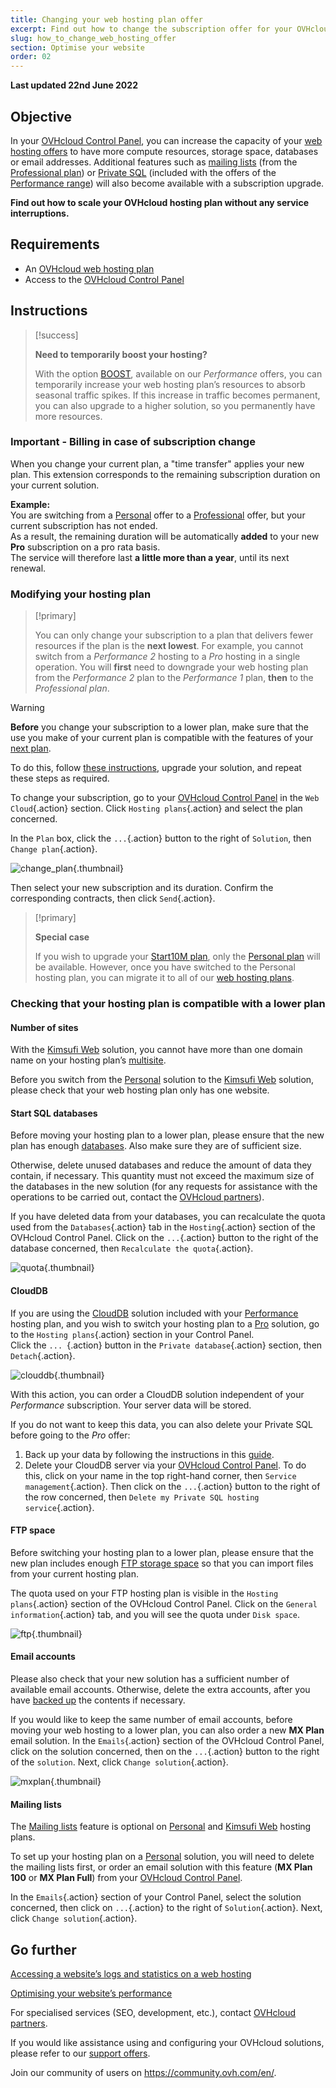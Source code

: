 ```yaml
---
title: Changing your web hosting plan offer
excerpt: Find out how to change the subscription offer for your OVHcloud Web Hosting plan
slug: how_to_change_web_hosting_offer
section: Optimise your website
order: 02
---
```


**Last updated 22nd June 2022**

## Objective

In your [OVHcloud Control Panel](https://www.ovh.com/auth/?action=gotomanager&from=https://www.ovh.co.uk/&ovhSubsidiary=GB), you can increase the capacity of your [web hosting offers](https://www.ovhcloud.com/en-gb/web-hosting/) to have more compute resources, storage space, databases or email addresses. Additional features such as [mailing lists](https://docs.ovh.com/gb/en/emails/guide-dutilisation-mailing-list/) (from the [Professional plan](https://www.ovhcloud.com/en-ie/web-hosting/professional-offer/)) or [Private SQL](https://www.ovhcloud.com/en-gb/web-hosting/options/private-sql/) (included with the offers of the [Performance range](https://www.ovhcloud.com/en-gb/web-hosting/performance-offer/)) will also become available with a subscription upgrade.

**Find out how to scale your OVHcloud hosting plan without any service interruptions.**

## Requirements

- An [OVHcloud web hosting plan](https://www.ovhcloud.com/en-gb/web-hosting/)
- Access to the [OVHcloud Control Panel](https://www.ovh.com/auth/?action=gotomanager&from=https://www.ovh.co.uk/&ovhSubsidiary=GB)

## Instructions

> [!success]
> 
> **Need to temporarily boost your hosting?**
>
> With the option [BOOST](https://www.ovhcloud.com/en-gb/web-hosting/options/boost/), available on our *Performance* offers, you can temporarily increase your web hosting plan’s resources to absorb seasonal traffic spikes. If this increase in traffic becomes permanent, you can also upgrade to a higher solution, so you permanently have more resources.
>

### Important - Billing in case of subscription change

When you change your current plan, a "time transfer" applies your new plan. This extension corresponds to the remaining subscription duration on your current solution.

**Example:**<br>
You are switching from a [Personal](https://www.ovhcloud.com/en-gb/web-hosting/personal-offer/) offer to a [Professional](https://www.ovhcloud.com/en-gb/web-hosting/professional-offer/) offer, but your current subscription has not ended.<br>
As a result, the remaining duration will be automatically **added** to your new **Pro** subscription on a pro rata basis.<br>
The service will therefore last **a little more than a year**, until its next renewal.

### Modifying your hosting plan <a name="modify"></a>

> [!primary]
>
> You can only change your subscription to a plan that delivers fewer resources if the plan is the **next lowest**.
> For example, you cannot switch from a *Performance 2* hosting to a *Pro* hosting in a single operation.
> You will **first** need to downgrade your web hosting plan from the *Performance 2* plan to the *Performance 1* plan, **then** to the *Professional plan*.
>

> [!warning]
>
> **Before** you change your subscription to a lower plan, make sure that the use you make of your current plan is compatible with the features of your [next plan](https://www.ovhcloud.com/en-gb/web-hosting/).
>
> To do this, follow [these instructions](#checks), upgrade your solution, and repeat these steps as required.
>

To change your subscription, go to your [OVHcloud Control Panel](https://www.ovh.com/auth/?action=gotomanager&from=https://www.ovh.co.uk/&ovhSubsidiary=GB) in the `Web Cloud`{.action} section. Click `Hosting plans`{.action} and select the plan concerned.

In the `Plan` box, click the `...`{.action} button to the right of `Solution`, then `Change plan`{.action}.

![change_plan](images/change_plan.png){.thumbnail}

Then select your new subscription and its duration. Confirm the corresponding contracts, then click `Send`{.action}.

> [!primary]
>
> **Special case**
>
> If you wish to upgrade your [Start10M plan](https://docs.ovh.com/gb/en/hosting/activate-start10m/), only the [Personal plan](https://www.ovhcloud.com/en-gb/web-hosting/personal-offer/) will be available. However, once you have switched to the Personal hosting plan, you can migrate it to all of our [web hosting plans](https://www.ovhcloud.com/en-gb/web-hosting/).

### Checking that your hosting plan is compatible with a lower plan <a name="checks"></a>

#### Number of sites

With the [Kimsufi Web](https://www.ovhcloud.com/en-gb/web-hosting/old-web-hosting-offers/) solution, you cannot have more than one domain name on your hosting plan’s [multisite](https://docs.ovh.com/gb/en/hosting/multisites-configuring-multiple-websites/).

Before you switch from the [Personal](https://www.ovhcloud.com/en-gb/web-hosting/personal-offer/) solution to the [Kimsufi Web](https://www.ovhcloud.com/en-gb/web-hosting/old-web-hosting-offers/) solution, please check that your web hosting plan only has one website.

#### Start SQL databases

Before moving your hosting plan to a lower plan, please ensure that the new plan has enough [databases](https://www.ovhcloud.com/en-gb/web-hosting/options/start-sql/). Also make sure they are of sufficient size.

Otherwise, delete unused databases and reduce the amount of data they contain, if necessary. This quantity must not exceed the maximum size of the databases in the new solution (for any requests for assistance with the operations to be carried out, contact the [OVHcloud partners](https://partner.ovhcloud.com/en-gb/directory/)).

If you have deleted data from your databases, you can recalculate the quota used from the `Databases`{.action} tab in the `Hosting`{.action} section of the OVHcloud Control Panel. Click on the `...`{.action} button to the right of the database concerned, then `Recalculate the quota`{.action}.

![quota](images/quota.png){.thumbnail}

#### CloudDB

If you are using the [CloudDB](https://docs.ovh.com/gb/en/hosting/getting-started-with-clouddb/#clouddb-server-activation-included-with-your-web-hosting-plan) solution included with your [Performance](https://www.ovhcloud.com/en-gb/web-hosting/performance-offer/) hosting plan, and you wish to switch your hosting plan to a [Pro](https://www.ovhcloud.com/en-gb/web-hosting/professional-offer/) solution, go to the `Hosting plans`{.action} section in your Control Panel.<br>
Click the `... `{.action} button in the `Private database`{.action} section, then `Detach`{.action}.

![clouddb](images/clouddb.png){.thumbnail}

With this action, you can order a CloudDB solution independent of your *Performance* subscription. Your server data will be stored.

If you do not want to keep this data, you can also delete your Private SQL before going to the *Pro* offer: 

1. Back up your data by following the instructions in this [guide](https://docs.ovh.com/gb/en/hosting/backup-export-database-server/).<br>
2. Delete your CloudDB server via your [OVHcloud Control Panel](https://www.ovh.com/auth/?action=gotomanager&from=https://www.ovh.co.uk/&ovhSubsidiary=GB). To do this, click on your name in the top right-hand corner, then `Service management`{.action}. Then click on the `...`{.action} button to the right of the row concerned, then `Delete my Private SQL hosting service`{.action}.

#### FTP space

Before switching your hosting plan to a lower plan, please ensure that the new plan includes enough [FTP storage space](https://docs.ovh.com/gb/en/hosting/log-in-to-storage-ftp-web-hosting/) so that you can import files from your current hosting plan.

The quota used on your FTP hosting plan is visible in the `Hosting plans`{.action} section of the OVHcloud Control Panel. Click on the `General information`{.action} tab, and you will see the quota under `Disk space`.

![ftp](images/ftp.png){.thumbnail}

#### Email accounts

Please also check that your new solution has a sufficient number of available email accounts. Otherwise, delete the extra accounts, after you have [backed up](https://docs.ovh.com/gb/en/emails/migrate-email-addresses-manually/) the contents if necessary.

If you would like to keep the same number of email accounts, before moving your web hosting to a lower plan, you can also order a new **MX Plan** email solution. In the `Emails`{.action} section of the OVHcloud Control Panel, click on the solution concerned, then on the `...`{.action} button to the right of the `solution`. Next, click `Change solution`{.action}.

![mxplan](images/mxplan.png){.thumbnail}

#### Mailing lists

The [Mailing lists](https://docs.ovh.com/gb/en/emails/guide-dutilisation-mailing-list/) feature is optional on [Personal](https://www.ovhcloud.com/en-gb/web-hosting/personal-offer/) and [Kimsufi Web](https://www.ovhcloud.com/en-gb/web-hosting/old-web-hosting-offers/) hosting plans.

To set up your hosting plan on a [Personal](https://www.ovhcloud.com/en-gb/web-hosting/personal-offer/) solution, you will need to delete the mailing lists first, or order an email solution with this feature (**MX Plan 100** or **MX Plan Full**) from your [OVHcloud Control Panel](https://www.ovh.com/auth/?action=gotomanager&from=https://www.ovh.co.uk/&ovhSubsidiary=GB).

In the `Emails`{.action} section of your Control Panel, select the solution concerned, then click on `...`{.action} to the right of `Solution`{.action}. Next, click `Change solution`{.action}.

## Go further <a name="gofurther"></a>

[Accessing a website’s logs and statistics on a web hosting](https://docs.ovh.com/gb/en/hosting/shared_view_my_websites_logs_and_statistics/)

[Optimising your website’s performance](https://docs.ovh.com/gb/en/hosting/web_hosting_optimise_your_website_performance/)

For specialised services (SEO, development, etc.), contact [OVHcloud partners](https://partner.ovhcloud.com/en-gb/directory/).

If you would like assistance using and configuring your OVHcloud solutions, please refer to our [support offers](https://www.ovhcloud.com/en-gb/support-levels/).

Join our community of users on <https://community.ovh.com/en/>.
